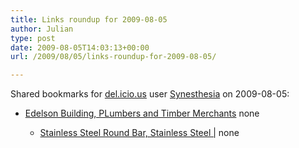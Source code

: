 ```yaml
---
title: Links roundup for 2009-08-05
author: Julian
type: post
date: 2009-08-05T14:03:13+00:00
url: /2009/08/05/links-roundup-for-2009-08-05/

---
```

Shared bookmarks for [del.icio.us][1] user [Synesthesia][2] on 2009-08-05:

  * [Edelson Building, PLumbers and Timber Merchants][3] 
    none</li> 
    
      * [Stainless Steel Round Bar, Stainless Steel |][4] 
        none</li> </ul>

 [1]: https://del.icio.us/
 [2]: https://del.icio.us/synesthesia
 [3]: https://www.edelsonltd.co.uk/
 [4]: https://www.metals4u.co.uk/products.asp?Cat_ID=83